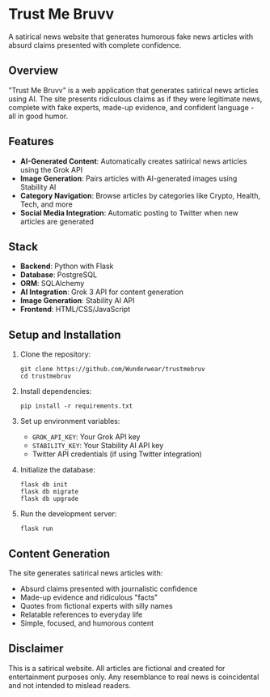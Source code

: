 # Trust Me Bruvv

A satirical news website that generates humorous fake news articles with absurd claims presented with complete confidence.

## Overview

"Trust Me Bruvv" is a web application that generates satirical news articles using AI. The site presents ridiculous claims as if they were legitimate news, complete with fake experts, made-up evidence, and confident language - all in good humor.

## Features

- **AI-Generated Content**: Automatically creates satirical news articles using the Grok API
- **Image Generation**: Pairs articles with AI-generated images using Stability AI
- **Category Navigation**: Browse articles by categories like Crypto, Health, Tech, and more
- **Social Media Integration**: Automatic posting to Twitter when new articles are generated

## Stack

- **Backend**: Python with Flask
- **Database**: PostgreSQL
- **ORM**: SQLAlchemy
- **AI Integration**: Grok 3 API for content generation
- **Image Generation**: Stability AI API
- **Frontend**: HTML/CSS/JavaScript

## Setup and Installation

1. Clone the repository:
   ```
   git clone https://github.com/Wunderwear/trustmebruv
   cd trustmebruv
   ```

2. Install dependencies:
   ```
   pip install -r requirements.txt
   ```

3. Set up environment variables:
   - `GROK_API_KEY`: Your Grok API key
   - `STABILITY_KEY`: Your Stability AI API key
   - Twitter API credentials (if using Twitter integration)

4. Initialize the database:
   ```
   flask db init
   flask db migrate
   flask db upgrade
   ```

5. Run the development server:
   ```
   flask run
   ```

## Content Generation

The site generates satirical news articles with:
- Absurd claims presented with journalistic confidence
- Made-up evidence and ridiculous "facts"
- Quotes from fictional experts with silly names
- Relatable references to everyday life
- Simple, focused, and humorous content


## Disclaimer

This is a satirical website. All articles are fictional and created for entertainment purposes only. Any resemblance to real news is coincidental and not intended to mislead readers.
